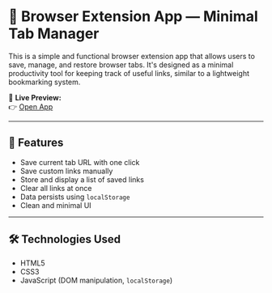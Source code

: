 # 🧩 Browser Extension App — Minimal Tab Manager

This is a simple and functional browser extension app that allows users to save, manage, and restore browser tabs. It's designed as a minimal productivity tool for keeping track of useful links, similar to a lightweight bookmarking system.

🔗 **Live Preview:**  
👉 [Open App](https://whosadik.github.io/Browser-Extansion-App/)

---

## 🚀 Features

- Save current tab URL with one click  
- Save custom links manually  
- Store and display a list of saved links  
- Clear all links at once  
- Data persists using `localStorage`  
- Clean and minimal UI  

---

## 🛠️ Technologies Used

- HTML5  
- CSS3  
- JavaScript (DOM manipulation, `localStorage`)  




